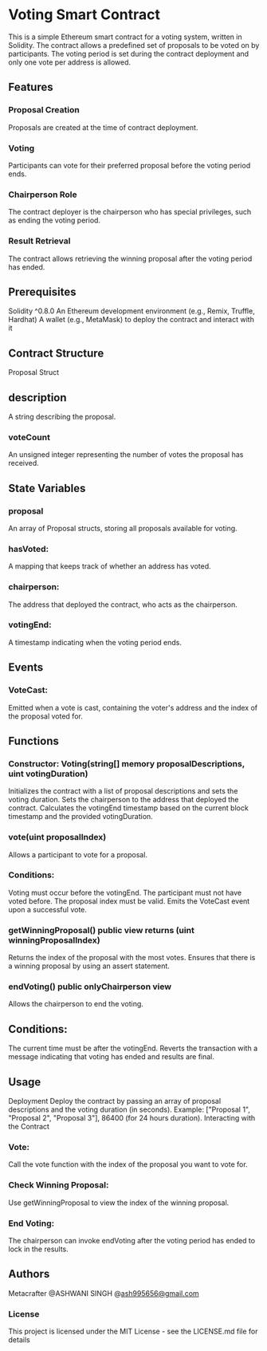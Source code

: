 # Voting Smart Contract
This is a simple Ethereum smart contract for a voting system, written in Solidity. The contract allows a predefined set of proposals to be voted on by participants.
The voting period is set during the contract deployment and only one vote per address is allowed.

## Features
### Proposal Creation
Proposals are created at the time of contract deployment.
### Voting
Participants can vote for their preferred proposal before the voting period ends.
### Chairperson Role
The contract deployer is the chairperson who has special privileges, such as ending the voting period.
### Result Retrieval
The contract allows retrieving the winning proposal after the voting period has ended.
## Prerequisites
Solidity ^0.8.0
An Ethereum development environment (e.g., Remix, Truffle, Hardhat)
A wallet (e.g., MetaMask) to deploy the contract and interact with it
## Contract Structure
Proposal Struct
## description
A string describing the proposal.
### voteCount
An unsigned integer representing the number of votes the proposal has received.
## State Variables
### proposal
An array of Proposal structs, storing all proposals available for voting.
### hasVoted:
A mapping that keeps track of whether an address has voted.
### chairperson:
The address that deployed the contract, who acts as the chairperson.
### votingEnd:
A timestamp indicating when the voting period ends.
## Events
### VoteCast:
Emitted when a vote is cast, containing the voter's address and the index of the proposal voted for.
## Functions
### Constructor: Voting(string[] memory proposalDescriptions, uint votingDuration)
Initializes the contract with a list of proposal descriptions and sets the voting duration.
Sets the chairperson to the address that deployed the contract.
Calculates the votingEnd timestamp based on the current block timestamp and the provided votingDuration.
### vote(uint proposalIndex)
Allows a participant to vote for a proposal.
### Conditions:
Voting must occur before the votingEnd.
The participant must not have voted before.
The proposal index must be valid.
Emits the VoteCast event upon a successful vote.
###  getWinningProposal() public view returns (uint winningProposalIndex)
Returns the index of the proposal with the most votes.
Ensures that there is a winning proposal by using an assert statement.
### endVoting() public onlyChairperson view
Allows the chairperson to end the voting.
## Conditions:
The current time must be after the votingEnd.
Reverts the transaction with a message indicating that voting has ended and results are final.
## Usage
Deployment
Deploy the contract by passing an array of proposal descriptions and the voting duration (in seconds).
Example: ["Proposal 1", "Proposal 2", "Proposal 3"], 86400 (for 24 hours duration).
Interacting with the Contract
### Vote:
Call the vote function with the index of the proposal you want to vote for.
### Check Winning Proposal:
Use getWinningProposal to view the index of the winning proposal.
### End Voting:
The chairperson can invoke endVoting after the voting period has ended to lock in the results.
## Authors
Metacrafter 
@ASHWANI SINGH @ash995656@gmail.com

### License
This project is licensed under the MIT License - see the LICENSE.md file for details
